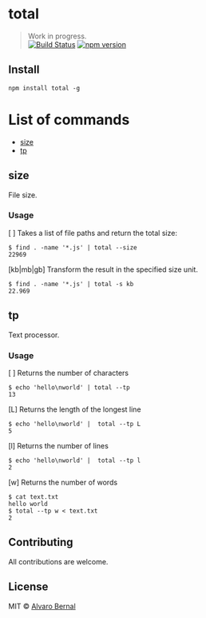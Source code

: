 # total
> Work in progress.  
[![Build Status](https://travis-ci.org/AlvaroBernalG/total.svg?branch=master)](https://travis-ci.org/AlvaroBernalG/total) [![npm version](https://badge.fury.io/js/total.svg)](https://badge.fury.io/js/total) 

## Install

``` shell
npm install total -g 
```

# List of commands

* [size](#Size)
* [tp](#tp)

## size
File size.

### Usage

[ ] Takes a list of file paths and return the total size:

```shell
$ find . -name '*.js' | total --size 
22969
```

[kb|mb|gb] Transform the result in the specified size unit. 

```shell
$ find . -name '*.js' | total -s kb
22.969
```

 ## tp
Text processor.

### Usage

[ ] Returns the number of characters
```shell
$ echo 'hello\nworld' | total --tp 
13
```

[L] Returns the length of the longest line
```shell
$ echo 'hello\nworld' |  total --tp L
5
```

[l] Returns the number of lines
```shell
$ echo 'hello\nworld' |  total --tp l
2
```

[w] Returns the number of words
```shell
$ cat text.txt
hello world
$ total --tp w < text.txt
2
```

## Contributing

All contributions are welcome.

## License
MIT © [Alvaro Bernal](https://github.com/AlvaroBernalG/)